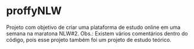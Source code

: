 # proffyNLW
Projeto com objetivo de criar uma plataforma de estudo online em uma semana na maratona NLW#2.
Obs.: Existem vários comentários dentro do código, pois esse projeto também foi um projeto de estudo teórico.
